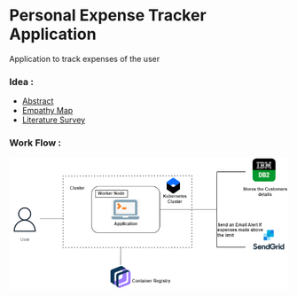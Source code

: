 # Personal Expense Tracker Application
Application to track expenses of the user

### Idea :
- [Abstract](Abstract%20PET.docx)
- [Empathy Map](Empathy%20map%20-%20Personal%20Expense%20Tracker.pdf)
- [Literature Survey](literature%20survey%20PET.docx)

### Work Flow : 
![Work flow](/Work_Flow_chart.png)
